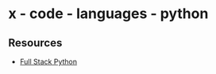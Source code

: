 # x - code - languages - python

## Resources

*   [Full Stack Python](https://www.fullstackpython.com/)
